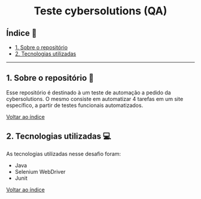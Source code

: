 <h1 align="center">Teste cybersolutions (QA)</h1>

## <a name="indice">Índice</a> :link:
  - [1. Sobre o repositório](#sobre-repositorio)
  - [2. Tecnologias utilizadas](#tecnologias-utilizadas)

***

## <a name="sobre-repositorio">1. Sobre o repositório</a> :bookmark_tabs:
  Esse repositório é destinado à um teste de automação a pedido da cybersolutions. O mesmo
  consiste em automatizar 4 tarefas em um site específico, a partir de testes funcionais
  automatizados.
  
  [Voltar ao índice](#indice)
 
## <a name="tecnologias-utilizadas">2. Tecnologias utilizadas</a> :computer:
  As tecnologias utilizadas nesse desafio foram:
  - Java
  - Selenium WebDriver
  - Junit
    
  [Voltar ao índice](#indice)
